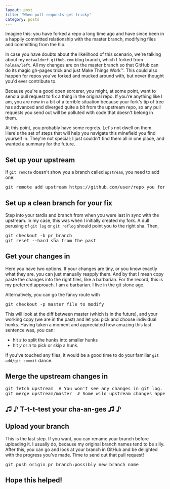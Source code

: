 ```yaml
---
layout: post
title: "When pull requests get tricky"
category: posts
---
```


Imagine this: you have forked a repo a long time ago and have since been in a happily committed relationship with the master branch, modifying files and committing from the hip.

In case you have doubts about the likelihood of this scenario, we're talking about my `notwaldorf.github.com` blog branch, which I forked from `holman/left`. All my changes are on the master branch so that GitHub can do its magic gh-pages trick and just Make Things Work™. This could also happen for repos you've forked and mucked around with, but never thought you'd ever contribute to.

Because you're a good open sorcerer, you might, at some point, want to send a pull request to fix a thing in the original repo. If you're anything like I am, you are now in a bit of a terrible situation because your fork's tip of tree has advanced and diverged quite a bit from the upstream repo, so any pull requests you send out will be polluted with code that doesn't belong in them.

At this point, you probably have some regrets. Let's not dwell on them. Here's the set of steps that will help you navigate this minefield you find yourself in. They're not special; I just couldn't find them all in one place, and wanted a summary for the future.

## Set up your upstream 
If `git remote` doesn't show you a branch called `upstream`, you need to add one:
<pre>
git remote add upstream https://github.com/user/repo_you_forked.git
</pre>

## Set up a clean branch for your fix
Step into your tardis and branch from when you were last in sync with the upstream. In my case, this was when I initially created my fork. 
A dull perusing of `git log` or `git reflog` should point you to the right sha. Then,

<pre>
git checkout -b pr_branch
git reset --hard sha_from_the_past
</pre>

## Get your changes in
Here you have two options. If your changes are tiny, or you know exactly what they are, you can just manually reapply them. And by that I mean copy paste the changes into the right files, like a barbarian. For the record, this is my preferred approach. I am a barbarian. I live in the git stone age. 

Alternatively, you can go the fancy route with 

<pre>
git checkout -p master file_to_modify
</pre>

This will look at the diff between master (which is in the future), and your working copy (we are in the past) and let you pick and choose individual hunks. Having taken a moment and appreciated how amazing this last sentence was, you can:

* hit *s* to split the hunks into smaller hunks
* hit *y* or *n* to pick or skip a hunk.

If you've touched any files, it would be a good time to do your familiar `git add/git commit` dance.

## Merge the upstream changes in
<pre>
git fetch upstream  # You won't see any changes in git log. Don't panic yet.
git merge upstream/master  # Some wild upstream changes appear in git log.
</pre>

## ♫ ♪ T-t-t-test your cha-an-ges ♫ ♪

## Upload your branch
This is the last step. If you want, you can rename your branch before uploading it. I usually do, because my original branch names tend to be silly. After this, you can go and look at your branch in GitHub and be delighted with the progress you've made. Time to send out that pull request!

<pre>
git push origin pr_branch:possibly_new_branch_name
</pre>

## Hope this helped!



